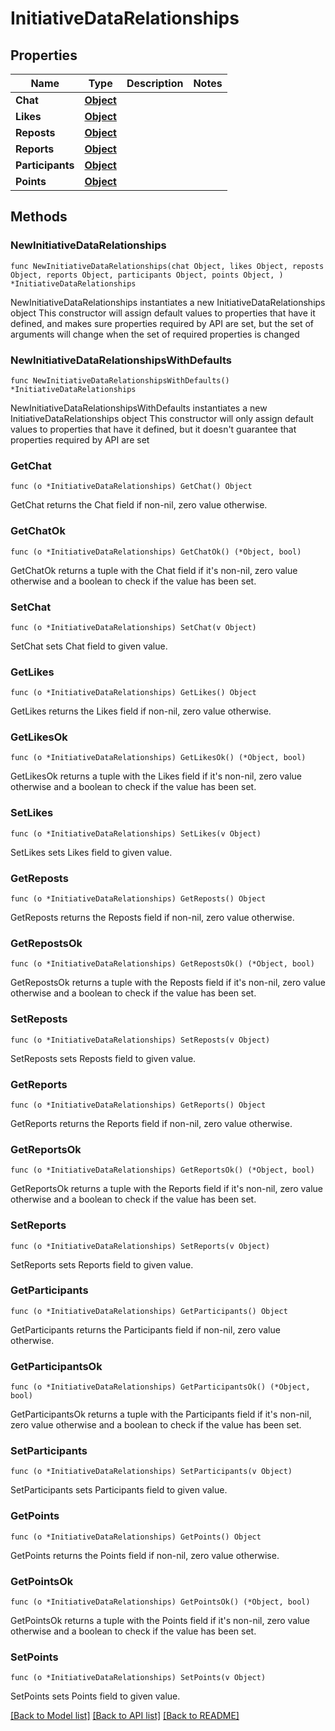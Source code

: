 # InitiativeDataRelationships

## Properties

Name | Type | Description | Notes
------------ | ------------- | ------------- | -------------
**Chat** | [**Object**](Object.md) |  | 
**Likes** | [**Object**](Object.md) |  | 
**Reposts** | [**Object**](Object.md) |  | 
**Reports** | [**Object**](Object.md) |  | 
**Participants** | [**Object**](Object.md) |  | 
**Points** | [**Object**](Object.md) |  | 

## Methods

### NewInitiativeDataRelationships

`func NewInitiativeDataRelationships(chat Object, likes Object, reposts Object, reports Object, participants Object, points Object, ) *InitiativeDataRelationships`

NewInitiativeDataRelationships instantiates a new InitiativeDataRelationships object
This constructor will assign default values to properties that have it defined,
and makes sure properties required by API are set, but the set of arguments
will change when the set of required properties is changed

### NewInitiativeDataRelationshipsWithDefaults

`func NewInitiativeDataRelationshipsWithDefaults() *InitiativeDataRelationships`

NewInitiativeDataRelationshipsWithDefaults instantiates a new InitiativeDataRelationships object
This constructor will only assign default values to properties that have it defined,
but it doesn't guarantee that properties required by API are set

### GetChat

`func (o *InitiativeDataRelationships) GetChat() Object`

GetChat returns the Chat field if non-nil, zero value otherwise.

### GetChatOk

`func (o *InitiativeDataRelationships) GetChatOk() (*Object, bool)`

GetChatOk returns a tuple with the Chat field if it's non-nil, zero value otherwise
and a boolean to check if the value has been set.

### SetChat

`func (o *InitiativeDataRelationships) SetChat(v Object)`

SetChat sets Chat field to given value.


### GetLikes

`func (o *InitiativeDataRelationships) GetLikes() Object`

GetLikes returns the Likes field if non-nil, zero value otherwise.

### GetLikesOk

`func (o *InitiativeDataRelationships) GetLikesOk() (*Object, bool)`

GetLikesOk returns a tuple with the Likes field if it's non-nil, zero value otherwise
and a boolean to check if the value has been set.

### SetLikes

`func (o *InitiativeDataRelationships) SetLikes(v Object)`

SetLikes sets Likes field to given value.


### GetReposts

`func (o *InitiativeDataRelationships) GetReposts() Object`

GetReposts returns the Reposts field if non-nil, zero value otherwise.

### GetRepostsOk

`func (o *InitiativeDataRelationships) GetRepostsOk() (*Object, bool)`

GetRepostsOk returns a tuple with the Reposts field if it's non-nil, zero value otherwise
and a boolean to check if the value has been set.

### SetReposts

`func (o *InitiativeDataRelationships) SetReposts(v Object)`

SetReposts sets Reposts field to given value.


### GetReports

`func (o *InitiativeDataRelationships) GetReports() Object`

GetReports returns the Reports field if non-nil, zero value otherwise.

### GetReportsOk

`func (o *InitiativeDataRelationships) GetReportsOk() (*Object, bool)`

GetReportsOk returns a tuple with the Reports field if it's non-nil, zero value otherwise
and a boolean to check if the value has been set.

### SetReports

`func (o *InitiativeDataRelationships) SetReports(v Object)`

SetReports sets Reports field to given value.


### GetParticipants

`func (o *InitiativeDataRelationships) GetParticipants() Object`

GetParticipants returns the Participants field if non-nil, zero value otherwise.

### GetParticipantsOk

`func (o *InitiativeDataRelationships) GetParticipantsOk() (*Object, bool)`

GetParticipantsOk returns a tuple with the Participants field if it's non-nil, zero value otherwise
and a boolean to check if the value has been set.

### SetParticipants

`func (o *InitiativeDataRelationships) SetParticipants(v Object)`

SetParticipants sets Participants field to given value.


### GetPoints

`func (o *InitiativeDataRelationships) GetPoints() Object`

GetPoints returns the Points field if non-nil, zero value otherwise.

### GetPointsOk

`func (o *InitiativeDataRelationships) GetPointsOk() (*Object, bool)`

GetPointsOk returns a tuple with the Points field if it's non-nil, zero value otherwise
and a boolean to check if the value has been set.

### SetPoints

`func (o *InitiativeDataRelationships) SetPoints(v Object)`

SetPoints sets Points field to given value.



[[Back to Model list]](../README.md#documentation-for-models) [[Back to API list]](../README.md#documentation-for-api-endpoints) [[Back to README]](../README.md)


